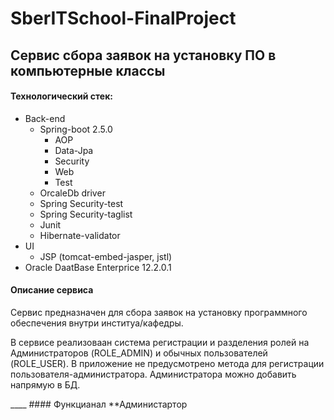 # SberITSchool-FinalProject
## Сервис сбора заявок на установку ПО в компьютерные классы

#### Технологический стек:
+ Back-end
  + Spring-boot 2.5.0
    + AOP
    + Data-Jpa
    + Security
    + Web
    + Test
  + OrcaleDb driver
  + Spring Security-test
  + Spring Security-taglist
  + Junit
  + Hibernate-validator
+ UI
  + JSP (tomcat-embed-jasper, jstl)
+ Oracle DaatBase Enterprice 12.2.0.1 

#### Описание сервиса
<p> Сервис предназначен для сбора заявок на установку программного обеспечения внутри институа/кафедры. </p>
<p> В сервисе реализоваан система регистрации и разделения ролей на Администраторов (ROLE_ADMIN) и обычных пользователей (ROLE_USER). В приложение не предусмотрено метода для регистрации пользователя-администратора. Администратора можно добавить напрямую в БД. </p>
____  
#### Функцианал
**Администартор




